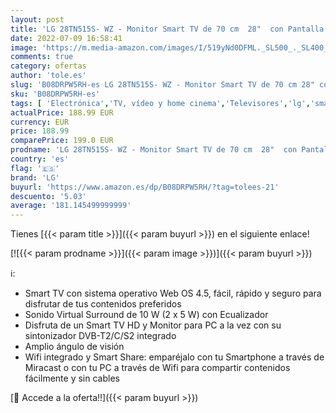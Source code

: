 ```yaml
---
layout: post
title: 'LG 28TN515S- WZ - Monitor Smart TV de 70 cm  28"  con Pantalla LED HD  1366 x 768  16:9  DVB-T2/C/S2  WiFi  5 ms  250 CD/m2  5 M:1  Miracast  10 W  1 x HDMI 1.3  1 x USB 2.0   Color Blanco'
date: 2022-07-09 16:58:41
image: 'https://m.media-amazon.com/images/I/519yNd0DFML._SL500_._SL400_.jpg'
comments: true
category: ofertas
author: 'tole.es'
slug: 'B08DRPW5RH-es LG 28TN515S- WZ - Monitor Smart TV de 70 cm 28" con...'
sku: 'B08DRPW5RH-es'
tags: [ 'Electrónica','TV, vídeo y home cinema','Televisores','lg','smart','tv','🇪🇸', ]
actualPrice: 188.99 EUR
currency: EUR
price: 188.99
comparePrice: 199.0 EUR
prodname: 'LG 28TN515S- WZ - Monitor Smart TV de 70 cm  28"  con Pantalla LED HD  1366 x 768  16:9  DVB-T2/C/S2  WiFi  5 ms  250 CD/m2  5 M:1  Miracast  10 W  1 x HDMI 1.3  1 x USB 2.0   Color Blanco'
country: 'es'
flag: '🇪🇸'
brand: 'LG'
buyurl: 'https://www.amazon.es/dp/B08DRPW5RH/?tag=tolees-21'
descuento: '5.03'
average: '181.145499999999'
---
```


Tienes [{{< param title >}}]({{< param buyurl >}}) en el siguiente enlace!

[![{{< param prodname >}}]({{< param image >}})]({{< param buyurl >}})

ℹ️:

- Smart TV con sistema operativo Web OS 4.5, fácil, rápido y seguro para disfrutar de tus contenidos preferidos
- Sonido Virtual Surround de 10 W (2 x 5 W) con Ecualizador
- Disfruta de un Smart TV HD y Monitor para PC a la vez con su sintonizador DVB-T2/C/S2 integrado
- Amplio ángulo de visión
- Wifi integrado y Smart Share: emparéjalo con tu Smartphone a través de Miracast o con tu PC a través de Wifi para compartir contenidos fácilmente y sin cables

[🛒 Accede a la oferta!!]({{< param buyurl >}})
